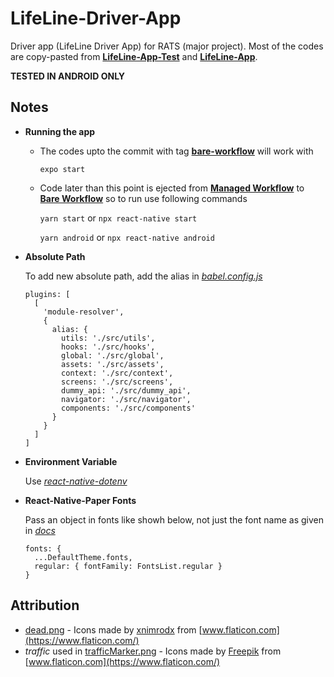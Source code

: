 # LifeLine-Driver-App

Driver app (LifeLine Driver App) for RATS (major project). Most of the codes are copy-pasted from **[LifeLine-App-Test](https://github.com/OjeshManandhar/LifeLine-App-Test)**
and **[LifeLine-App](https://github.com/OjeshManandhar/LifeLine-App)**.

**TESTED IN ANDROID ONLY**

## Notes

- **Running the app**

  - The codes upto the commit with tag [**bare-workflow**](https://github.com/OjeshManandhar/LifeLine-Driver-App/tree/bare-workflow) will work with

    `expo start`

  - Code later than this point is ejected from [**Managed Workflow**](https://docs.expo.io/introduction/managed-vs-bare/#managed-workflow) to [**Bare Workflow**](https://docs.expo.io/introduction/managed-vs-bare/#bare-workflow) so to run use following commands

    `yarn start` or `npx react-native start`

    `yarn android` or `npx react-native android`

- **Absolute Path**

  To add new absolute path, add the alias in _[babel.config.js](babel.config.js)_

  ```
  plugins: [
    [
      'module-resolver',
      {
        alias: {
          utils: './src/utils',
          hooks: './src/hooks',
          global: './src/global',
          assets: './src/assets',
          context: './src/context',
          screens: './src/screens',
          dummy_api: './src/dummy_api',
          navigator: './src/navigator',
          components: './src/components'
        }
      }
    ]
  ]
  ```

- **Environment Variable**

  Use _[react-native-dotenv](https://www.npmjs.com/package/react-native-dotenv)_

- **React-Native-Paper Fonts**

  Pass an object in fonts like showh below, not just the font name as given in _[docs](https://callstack.github.io/react-native-paper/theming.html#customizing-all-instances-of-a-component)_

  ```
  fonts: {
    ...DefaultTheme.fonts,
    regular: { fontFamily: FontsList.regular }
  }
  ```

## Attribution

- [dead.png](src/assets/images/account/dead.png) - Icons made by [xnimrodx](https://www.flaticon.com/free-icon/dead_3538317?term=avatar&page=1&position=75) from [www.flaticon.com](https://www.flaticon.com/)
- _traffic_ used in [trafficMarker.png](src/assets/images/map/trafficMarker.png) - Icons made by [Freepik](https://www.flaticon.com/authors/freepik) from [www.flaticon.com](https://www.flaticon.com/)
